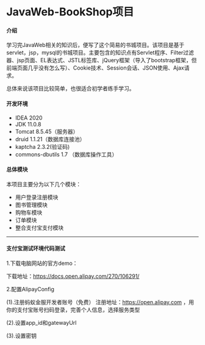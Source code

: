 # JavaWeb-BookShop项目 

#### 介绍

学习完JavaWeb相关的知识后，便写了这个简易的书城项目。该项目是基于servlet，jsp，mysql的书城项目。主要包含的知识点有Servlet程序、Filter过滤器、jsp页面、EL表达式、JSTL标签库、jQuery框架（导入了bootstrap框架，但前端页面几乎没有怎么写）、Cookie技术、Session会话、JSON使用、Ajax请求。

总体来说该项目比较简单，也很适合初学者练手学习。



#### 开发环境

- IDEA 2020
- JDK 11.0.8
- Tomcat 8.5.45（服务器）
- druid 1.1.21（数据库连接池）
- kaptcha 2.3.2(验证码)
- commons-dbutils 1.7 （数据库操作工具）



#### 总体模块

本项目主要分为以下几个模块：

- 用户登录注册模块
- 图书管理模块
- 购物车模块
- 订单模块
- 整合支付宝支付模块

---
#### 支付宝测试环境代码测试
1.下载电脑网站的官方demo：

下载地址：https://docs.open.alipay.com/270/106291/

2.配置AlipayConfig

(1).注册蚂蚁金服开发者账号（免费）
注册地址：https://open.alipay.com ，用你的支付宝账号扫码登录，完善个人信息，选择服务类型

(2).设置app_id和gatewayUrl

(3).设置密钥
